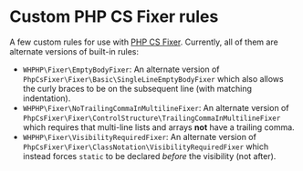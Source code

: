 # Custom PHP CS Fixer rules
A few custom rules for use with [PHP CS Fixer](https://github.com/PHP-CS-Fixer/PHP-CS-Fixer).
Currently, all of them are alternate versions of built-in rules:

* `WHPHP\Fixer\EmptyBodyFixer`: An alternate version of `PhpCsFixer\Fixer\Basic\SingleLineEmptyBodyFixer` which also allows the curly braces to be on the subsequent line (with matching indentation).
* `WHPHP\Fixer\NoTrailingCommaInMultilineFixer`: An alternate version of `PhpCsFixer\Fixer\ControlStructure\TrailingCommaInMultilineFixer` which requires that multi-line lists and arrays __not__ have a trailing comma.
* `WHPHP\Fixer\VisibilityRequiredFixer`: An alternate version of `PhpCsFixer\Fixer\ClassNotation\VisibilityRequiredFixer` which instead forces `static` to be declared _before_ the visibility (not after).
